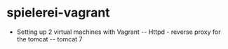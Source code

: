 # spielerei-vagrant

- Setting up 2 virtual machines with Vagrant
-- Httpd - reverse proxy for the tomcat
-- tomcat 7
